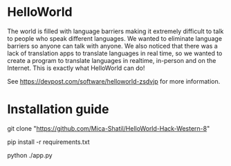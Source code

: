 # HelloWorld
The world is filled with language barriers making it extremely difficult to talk to people who speak different languages. We wanted to eliminate language barriers so anyone can talk with anyone. We also noticed that there was a lack of translation apps to translate languages in real time, so we wanted to create a program to translate languages in realtime, in-person and on the Internet. This is exactly what HelloWorld can do! 

See https://devpost.com/software/helloworld-zsdvjp for more information. 

# Installation guide
git clone "https://github.com/Mica-Shatil/HelloWorld-Hack-Western-8"

pip install -r requirements.txt

python ./app.py
